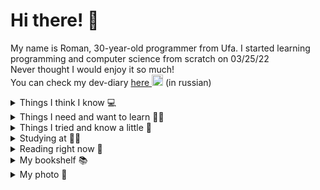 # Hi there! 👋

My name is Roman, 30-year-old programmer from Ufa. I started learning programming and computer science from scratch on 03/25/22
<br>Never thought I would enjoy it so much!
<br>You can check my dev-diary <a href='https://t.me/python_ufa'>here <img alt="telegram" src="https://i.ibb.co/SmnLK3k/pngwing-com.png" width="18px"></a> (in russian)

<details>
  <summary>Things I think I know 💻</summary>
    <pre>
- Python 3 (my first language)
- SQL (Postgre, MySQL)
- Django
- REST
- Selenium (meh)
- BeautifulSoup</pre>
</details>

<details>
  <summary>Things I need and want to learn 👨‍🔬</summary>
    <pre>
- Algorithms, data structures
- OOP
- SOLID, DRY, KISS, YAGNI
- TDD, DDD and others
- Docker
- asyncio
- aiohttp
- regexp
- Linux
- Golang (I want it as my second language)</pre>
</details>

<details>
  <summary>Things I tried and know a little 🔽</summary>
    <pre>
- HTML
- PHP
- JavaScript
- C# (I don't like this)
- Drupal 7
- FileMaker (old versions)</pre>
</details>

<details>
  <summary>Studying at 👨‍🎓</summary>
    <pre>
- <a href="https://practicum.yandex.ru/">Yandex.Practicum</a>, python backend developer, cohort #53
- <a href=https://stepik.org/users/476421715>stepik.org</a>
- <a href=https://exercism.org>exercism.org</a>
- At work</pre>
</details>

<details>
  <summary>Reading right now 👀</summary>
    <pre>
- Mark Lutz, Learning Python, 5th edition, vol. 1
- Cory Althoff, The Self-Taught Computer Scientist
- Aditya Bhargava, Grokking Algorithms
- Ian Miell and Aidan Hobson Sayers, Docker in Practice, 2nd edition
- Cristopher Negus, Linux Bible, 10th edition</pre>
</details>

<details>
  <summary>My bookshelf 📚</summary>
    <br><pre>Yeah I really don't like e-books 💢</pre>
    <img src="https://i.ibb.co/ScCqWHk/photo-2023-05-04-03-05-01.jpg" alt="My bookshelf" border="0">
</details>

<details>
  <summary>My photo 🤳</summary><br>
    <img alt="My photo" src="https://i.ibb.co/tcbydmh/photo-2023-05-04-21-51-35.jpg">
</details>
